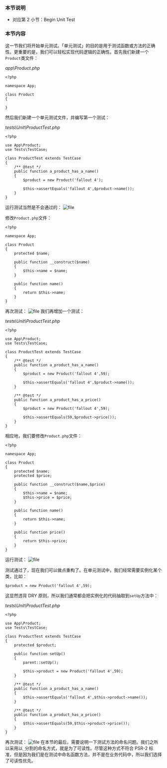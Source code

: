 ### 本节说明
* 对应第 2 小节：Begin Unit Test

### 本节内容
这一节我们将开始单元测试。「单元测试」的目的是用于测试函数或方法的正确性。更重要的是，我们可以轻松实现代码逻辑的正确性。首先我们新建一个`Product`类文件：

*app\Product.php*
```
<?php 

namespace App;

class Product 
{
    
}
```
然后我们新建一个单元测试文件，并编写第一个测试：

*tests\Unit\ProductTest.php*
```
<?php

use App\Product;
use Tests\TestCase;

class ProductTest extends TestCase
{
    /** @test */
    public function a_product_has_a_name()
    {
        $product = new Product('fallout 4');

        $this->assertEquals('fallout 4',$product->name());
    }
}
```
运行测试当然是不会通过的：
![file](https://lccdn.phphub.org/uploads/images/201810/17/19192/wWO3OOLAyC.png?imageView2/2/w/1240/h/0)

修改`Product.php`文件：
```
<?php 

namespace App;

class Product 
{
    protected $name;

    public function __construct($name)
    {
        $this->name = $name;
    }

    public function name()
    {
        return $this->name;
    }
}
```
再次测试：
![file](https://lccdn.phphub.org/uploads/images/201810/17/19192/vTT5Ri9r0X.png?imageView2/2/w/1240/h/0)
我们再增加一个测试：

*tests\Unit\ProductTest.php*
```
<?php

use App\Product;
use Tests\TestCase;

class ProductTest extends TestCase
{
    /** @test */
    public function a_product_has_a_name()
    {
        $product = new Product('fallout 4',59);

        $this->assertEquals('fallout 4',$product->name());
    }

    /** @test */
    public function a_product_has_a_price()
    {
        $product = new Product('fallout 4',59);

        $this->assertEquals(59,$product->price());
    }
}
```
相应地，我们要修改`Product.php`文件：
```
<?php 

namespace App;

class Product 
{
    protected $name;
    protected $price;

    public function __construct($name,$price)
    {
        $this->name = $name;
        $this->price = $price;
    }

    public function name()
    {
        return $this->name;
    }

    public function price()
    {
        return $this->price;
    }
}
```
运行测试：
![file](https://lccdn.phphub.org/uploads/images/201810/17/19192/cdCNS20bvQ.png?imageView2/2/w/1240/h/0)

测试通过了，现在我们可以做点重构了。在单元测试中，我们经常需要实例化某个类，比如：
```
$product = new Product('fallout 4',59);
```
这显然违背 DRY 原则，所以我们通常都会把实例化的代码抽取到`setUp`方法中：

*tests\Unit\ProductTest.php*
```
<?php

use App\Product;
use Tests\TestCase;

class ProductTest extends TestCase
{
    protected $product;

    public function setUp()
    {
        parent::setUp();

        $this->product = new Product('fallout 4',59);
    }

    /** @test */
    public function a_product_has_a_name()
    {
        $this->assertEquals('fallout 4',$this->product->name());
    }

    /** @test */
    public function a_product_has_a_price()
    {
        $this->assertEquals(59,$this->product->price());
    }
}
```
再次测试：
![file](https://lccdn.phphub.org/uploads/images/201810/17/19192/dIog9c1U94.png?imageView2/2/w/1240/h/0)
在本节的最后，需要说明一下测试方法的命名问题。我们之所以采用以`_`分割的命名方式，就是为了可读性。尽管这种方式不符合 PSR-2 标准，但是因为我们是在测试中命名函数方法，并不是在业务代码中，所以我们选择了可读性优先。